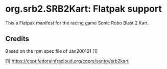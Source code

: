# org.srb2.SRB2Kart: Flatpak support

This a Flatpak manifest for the racing game Sonic Robo Blast 2 Kart.


## Credits

Based on the rpm spec file of Jan200101 [1]

[1] https://copr.fedorainfracloud.org/coprs/sentry/srb2kart
